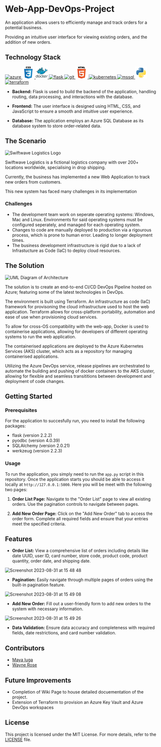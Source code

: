 # Web-App-DevOps-Project

An application allows users to efficiently manage and track orders for a potential business. 

Providing an intuitive user interface for viewing existing orders, and the addition of new orders. 

## Technology Stack

<p align="left"> <a href="https://azure.microsoft.com/en-in/" target="_blank" rel="noreferrer"> <img src="https://www.vectorlogo.zone/logos/microsoft_azure/microsoft_azure-icon.svg" alt="azure" width="40" height="40"/> </a> <a href="https://www.w3schools.com/css/" target="_blank" rel="noreferrer"> <img src="https://raw.githubusercontent.com/devicons/devicon/master/icons/css3/css3-original-wordmark.svg" alt="css3" width="40" height="40"/> </a> <a href="https://www.docker.com/" target="_blank" rel="noreferrer"> <img src="https://raw.githubusercontent.com/devicons/devicon/master/icons/docker/docker-original-wordmark.svg" alt="docker" width="40" height="40"/> </a> <a href="https://flask.palletsprojects.com/" target="_blank" rel="noreferrer"> <img src="https://www.vectorlogo.zone/logos/pocoo_flask/pocoo_flask-icon.svg" alt="flask" width="40" height="40"/> </a> <a href="https://git-scm.com/" target="_blank" rel="noreferrer"> <img src="https://www.vectorlogo.zone/logos/git-scm/git-scm-icon.svg" alt="git" width="40" height="40"/> </a> <a href="https://www.w3.org/html/" target="_blank" rel="noreferrer"> <img src="https://raw.githubusercontent.com/devicons/devicon/master/icons/html5/html5-original-wordmark.svg" alt="html5" width="40" height="40"/> </a> <a href="https://kubernetes.io" target="_blank" rel="noreferrer"> <img src="https://www.vectorlogo.zone/logos/kubernetes/kubernetes-icon.svg" alt="kubernetes" width="40" height="40"/> </a> <a href="https://www.microsoft.com/en-us/sql-server" target="_blank" rel="noreferrer"> <img src="https://www.svgrepo.com/show/303229/microsoft-sql-server-logo.svg" alt="mssql" width="40" height="40"/> </a> <a href="https://www.python.org" target="_blank" rel="noreferrer"> <img src="https://raw.githubusercontent.com/devicons/devicon/master/icons/python/python-original.svg" alt="python" width="40" height="40"/> </a> 
<a href="https://www.terraform.io/" target="_blank" rel="noreferrer">
<img src="https://github.com/WayneRose-95/Web-App-DevOps-Project/assets/89411656/f8105d43-1469-457c-a568-29e94bbc0196" alt="terraform" width="40" height="40"/> </a> </p>


- **Backend:** Flask is used to build the backend of the application, handling routing, data processing, and interactions with the database.

- **Frontend:** The user interface is designed using HTML, CSS, and JavaScript to ensure a smooth and intuitive user experience.

- **Database:** The application employs an Azure SQL Database as its database system to store order-related data.

  
## The Scenario 
![Swiftwave Logistics Logo](https://github.com/WayneRose-95/Web-App-DevOps-Project/assets/89411656/534a5e9e-7fca-4dfa-8e57-d2f869402828)

Swiftwave Logistics is a fictional logistics company with over 200+ locations worldwide, specialising in drop shipping. 

Currently, the business has implemented a new Web Application to track new orders from customers. 

This new system has faced many challenges in its implementation

### Challenges 

- The development team work on seperate operating systems: Windows, Mac and Linux. Environments for said operating systems must be configured seperately, and managed for each operating system.
- Changes to code are manually deployed to production via a rigourous process, which is prone to human error. Leading to longer deployment times.
- The business development infrastructure is rigid due to a lack of Infrastucture as Code (IaC) to deploy cloud resources. 

## The Solution

![UML Diagram of Architecture](https://github.com/WayneRose-95/Web-App-DevOps-Project/assets/89411656/1fdfa6f7-1baa-4ac0-8f48-be29011104e3)

The solution is to create an end-to-end CI/CD DevOps Pipeline hosted on Azure; featuring some of the latest technologies in DevOps.  

The environment is built using Terraform. An infrastructure as code (IaC) framework for provisoning the cloud infrastructure used to host the web application. 
Terraform allows for cross-platform portability, automation and ease of use when provisioning cloud services. 

To allow for cross-OS compatibility with the web-app, Docker is used to containerise applications, allowing for developers of different operating systems to run the web application. 

The containerised applications are deployed to the Azure Kubernetes Services (AKS) cluster, which acts as a repository for managing containerised applications. 

Utilizing the Azure DevOps service, release pipelines are orchestrated to automate the building and pushing of docker containers to the AKS cluster, allowing for flexible and seamless transititions between development and deployment of code changes. 

## Getting Started

### Prerequisites

For the application to succesfully run, you need to install the following packages:

- flask (version 2.2.2)
- pyodbc (version 4.0.39)
- SQLAlchemy (version 2.0.21)
- werkzeug (version 2.2.3)

### Usage

To run the application, you simply need to run the `app.py` script in this repository. Once the application starts you should be able to access it locally at `http://127.0.0.1:5000`. Here you will be meet with the following two pages:

1. **Order List Page:** Navigate to the "Order List" page to view all existing orders. Use the pagination controls to navigate between pages.

2. **Add New Order Page:** Click on the "Add New Order" tab to access the order form. Complete all required fields and ensure that your entries meet the specified criteria.
## Features

- **Order List:** View a comprehensive list of orders including details like date UUID, user ID, card number, store code, product code, product quantity, order date, and shipping date.
  
![Screenshot 2023-08-31 at 15 48 48](https://github.com/maya-a-iuga/Web-App-DevOps-Project/assets/104773240/3a3bae88-9224-4755-bf62-567beb7bf692)

- **Pagination:** Easily navigate through multiple pages of orders using the built-in pagination feature.
  
![Screenshot 2023-08-31 at 15 49 08](https://github.com/maya-a-iuga/Web-App-DevOps-Project/assets/104773240/d92a045d-b568-4695-b2b9-986874b4ed5a)

- **Add New Order:** Fill out a user-friendly form to add new orders to the system with necessary information.
  
![Screenshot 2023-08-31 at 15 49 26](https://github.com/maya-a-iuga/Web-App-DevOps-Project/assets/104773240/83236d79-6212-4fc3-afa3-3cee88354b1a)

- **Data Validation:** Ensure data accuracy and completeness with required fields, date restrictions, and card number validation.

## Contributors 

- [Maya Iuga](https://github.com/maya-a-iuga)
- [Wayne Rose](https://github.com/WayneRose-95)

## Future Improvements 

- Completion of Wiki Page to house detailed docuementation of the project.
- Extension of Terraform to provision an Azure Key Vault and Azure DevOps workspaces

## License

This project is licensed under the MIT License. For more details, refer to the [LICENSE](LICENSE) file.
